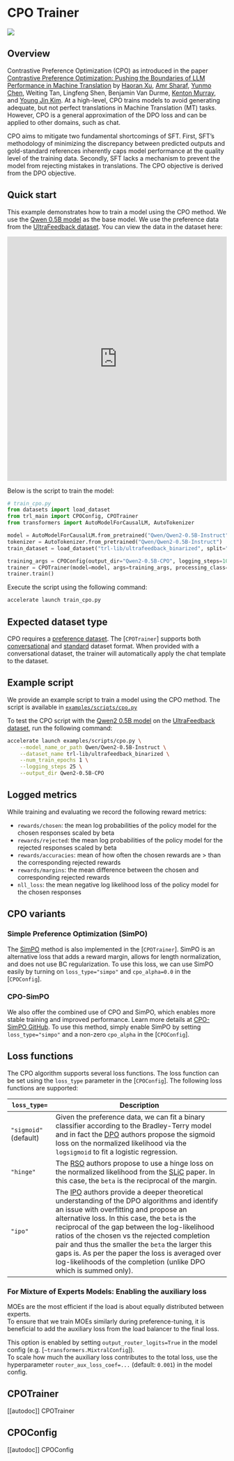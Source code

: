 # CPO Trainer

[![](https://img.shields.io/badge/All_models-CPO-blue)](https://huggingface.co/models?other=cpo,trl)

## Overview

Contrastive Preference Optimization (CPO) as introduced in the paper [Contrastive Preference Optimization: Pushing the Boundaries of LLM Performance in Machine Translation](https://huggingface.co/papers/2401.08417) by [Haoran Xu](https://huggingface.co/haoranxu), [Amr Sharaf](https://huggingface.co/amrsharaf), [Yunmo Chen](https://huggingface.co/yunmochen), Weiting Tan, Lingfeng Shen, Benjamin Van Durme, [Kenton Murray](https://huggingface.co/Kenton), and [Young Jin Kim](https://huggingface.co/ykim362). At a high-level, CPO trains models to avoid generating adequate, but not perfect translations in Machine Translation (MT) tasks. However, CPO is a general approximation of the DPO loss and can be applied to other domains, such as chat.

CPO aims to mitigate two fundamental shortcomings of SFT. First, SFT’s methodology of minimizing the discrepancy between predicted outputs and gold-standard references inherently caps model performance at the quality level of the training data. Secondly, SFT lacks a mechanism to prevent the model from rejecting mistakes in translations. The CPO objective is derived from the DPO objective.

## Quick start

This example demonstrates how to train a model using the CPO method. We use the [Qwen 0.5B model](https://huggingface.co/Qwen/Qwen2-0.5B-Instruct) as the base model. We use the preference data from the [UltraFeedback dataset](https://huggingface.co/datasets/openbmb/UltraFeedback). You can view the data in the dataset here:

<iframe
  src="https://huggingface.co/datasets/trl-lib/ultrafeedback_binarized/embed/viewer/default/train?row=0"
  frameborder="0"
  width="100%"
  height="560px"
></iframe>

Below is the script to train the model:

```python
# train_cpo.py
from datasets import load_dataset
from trl_main import CPOConfig, CPOTrainer
from transformers import AutoModelForCausalLM, AutoTokenizer

model = AutoModelForCausalLM.from_pretrained("Qwen/Qwen2-0.5B-Instruct")
tokenizer = AutoTokenizer.from_pretrained("Qwen/Qwen2-0.5B-Instruct")
train_dataset = load_dataset("trl-lib/ultrafeedback_binarized", split="train")

training_args = CPOConfig(output_dir="Qwen2-0.5B-CPO", logging_steps=10)
trainer = CPOTrainer(model=model, args=training_args, processing_class=tokenizer, train_dataset=train_dataset)
trainer.train()
```

Execute the script using the following command:

```bash
accelerate launch train_cpo.py
```

## Expected dataset type

CPO requires a [preference dataset](dataset_formats#preference). The [`CPOTrainer`] supports both [conversational](dataset_formats#conversational) and [standard](dataset_formats#standard) dataset format. When provided with a conversational dataset, the trainer will automatically apply the chat template to the dataset.

## Example script

We provide an example script to train a model using the CPO method. The script is available in [`examples/scripts/cpo.py`](https://github.com/huggingface/trl/blob/main/examples/scripts/cpo.py)

To test the CPO script with the [Qwen2 0.5B model](https://huggingface.co/Qwen/Qwen2-0.5B-Instruct) on the [UltraFeedback dataset](https://huggingface.co/datasets/trl-lib/ultrafeedback_binarized), run the following command:

```bash
accelerate launch examples/scripts/cpo.py \
    --model_name_or_path Qwen/Qwen2-0.5B-Instruct \
    --dataset_name trl-lib/ultrafeedback_binarized \
    --num_train_epochs 1 \
    --logging_steps 25 \
    --output_dir Qwen2-0.5B-CPO
```

## Logged metrics

While training and evaluating we record the following reward metrics:

* `rewards/chosen`: the mean log probabilities of the policy model for the chosen responses scaled by beta
* `rewards/rejected`: the mean log probabilities of the policy model for the rejected responses scaled by beta
* `rewards/accuracies`: mean of how often the chosen rewards are > than the corresponding rejected rewards
* `rewards/margins`: the mean difference between the chosen and corresponding rejected rewards
* `nll_loss`: the mean negative log likelihood loss of the policy model for the chosen responses

## CPO variants

### Simple Preference Optimization (SimPO)

The [SimPO](https://huggingface.co/papers/2405.14734) method is also implemented in the [`CPOTrainer`]. SimPO is an alternative loss that adds a reward margin, allows for length normalization, and does not use BC regularization. To use this loss, we can use SimPO easily by turning on `loss_type="simpo"` and `cpo_alpha=0.0` in the [`CPOConfig`].

### CPO-SimPO

We also offer the combined use of CPO and SimPO, which enables more stable training and improved performance. Learn more details at [CPO-SimPO GitHub](https://github.com/fe1ixxu/CPO_SIMPO). To use this method, simply enable SimPO by setting `loss_type="simpo"` and a non-zero `cpo_alpha` in the [`CPOConfig`].

## Loss functions

The CPO algorithm supports several loss functions. The loss function can be set using the `loss_type` parameter in the [`CPOConfig`]. The following loss functions are supported:

| `loss_type=`                           | Description                                                                                                                                                                                                                                                                                                                                                                                                                                                                                                                                                                                                                                                                                                                                                                                                                                                                                                                                                                                                                                                                                                                                                      |
| -------------------------------------- | ---------------------------------------------------------------------------------------------------------------------------------------------------------------------------------------------------------------------------------------------------------------------------------------------------------------------------------------------------------------------------------------------------------------------------------------------------------------------------------------------------------------------------------------------------------------------------------------------------------------------------------------------------------------------------------------------------------------------------------------------------------------------------------------------------------------------------------------------------------------------------------------------------------------------------------------------------------------------------------------------------------------------------------------------------------------------------------------------------------------------------------------------------------------- |
| `"sigmoid"` (default)                  | Given the preference data, we can fit a binary classifier according to the Bradley-Terry model and in fact the [DPO](https://huggingface.co/papers/2305.18290) authors propose the sigmoid loss on the normalized likelihood via the `logsigmoid` to fit a logistic regression.                                                                                                                                                                                                                                                                                                                                                                                                                                                                                                                                                                                                                                                                                                                                                                                                                                                                                  |
| `"hinge"`                              | The [RSO](https://huggingface.co/papers/2309.06657) authors propose to use a hinge loss on the normalized likelihood from the [SLiC](https://huggingface.co/papers/2305.10425) paper. In this case, the `beta` is the reciprocal of the margin.                                                                                                                                                                                                                                                                                                                                                                                                                                                                                                                                                                                                                                                                                                                                                                                                                                                                                                                  |
| `"ipo"`                                | The [IPO](https://huggingface.co/papers/2310.12036) authors provide a deeper theoretical understanding of the DPO algorithms and identify an issue with overfitting and propose an alternative loss. In this case, the `beta` is the reciprocal of the gap between the log-likelihood ratios of the chosen vs the rejected completion pair and thus the smaller the `beta` the larger this gaps is. As per the paper the loss is averaged over log-likelihoods of the completion (unlike DPO which is summed only).                                                                                                                                                                                                                                                                                                                                                                                                                                                                                                                                                                                                                                              |

### For Mixture of Experts Models: Enabling the auxiliary loss

MOEs are the most efficient if the load is about equally distributed between experts.  
To ensure that we train MOEs similarly during preference-tuning, it is beneficial to add the auxiliary loss from the load balancer to the final loss.

This option is enabled by setting `output_router_logits=True` in the model config (e.g. [`~transformers.MixtralConfig`]).  
To scale how much the auxiliary loss contributes to the total loss, use the hyperparameter `router_aux_loss_coef=...` (default: `0.001`) in the model config.

## CPOTrainer

[[autodoc]] CPOTrainer

## CPOConfig

[[autodoc]] CPOConfig
